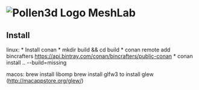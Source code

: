# ![Pollen3d Logo](assets/pollen3d_icon64.png.png) MeshLab

## Install

linux:
    * Install conan
    * mkdir build && cd build
    * conan remote add bincrafters https://api.bintray.com/conan/bincrafters/public-conan
    * conan install .. --build=missing

macos:
    brew install libomp
    brew install glfw3
    to install glew (http://macappstore.org/glew/)
